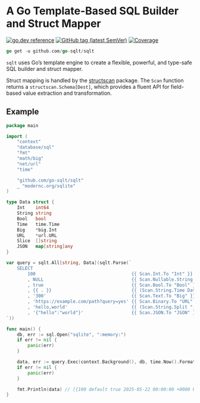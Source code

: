 # A Go Template-Based SQL Builder and Struct Mapper

[![go.dev reference](https://img.shields.io/badge/go.dev-reference-007d9c?logo=go&logoColor=white)](https://pkg.go.dev/github.com/go-sqlt/sqlt)
[![GitHub tag (latest SemVer)](https://img.shields.io/github/tag/go-sqlt/sqlt.svg?style=social)](https://github.com/go-sqlt/sqlt/tags)
[![Coverage](https://img.shields.io/badge/Coverage-51.4%25-yellow)](https://github.com/go-sqlt/sqlt/actions)

```go
go get -u github.com/go-sqlt/sqlt
```

`sqlt` uses Go’s template engine to create a flexible, powerful, and type-safe SQL builder and struct mapper.  

Struct mapping is handled by the [structscan](https://pkg.go.dev/github.com/go-sqlt/structscan) package. The `Scan` function returns a `structscan.Schema[Dest]`, which provides a fluent API for field-based value extraction and transformation.

## Example

```go
package main

import (
	"context"
	"database/sql"
	"fmt"
	"math/big"
	"net/url"
	"time"

	"github.com/go-sqlt/sqlt"
	_ "modernc.org/sqlite"
)

type Data struct {
	Int    int64
	String string
	Bool   bool
	Time   time.Time
	Big    *big.Int
	URL    *url.URL
	Slice  []string
	JSON   map[string]any
}

var query = sqlt.All[string, Data](sqlt.Parse(`
	SELECT
		100                                    {{ Scan.Int.To "Int" }}
		, NULL                                 {{ Scan.Nullable.String.To "String" }}
		, true                                 {{ Scan.Bool.To "Bool" }}
		, {{ . }}                              {{ (Scan.String.Time DateOnly).To "Time" }}
		, '300'                                {{ Scan.Text.To "Big" }}
		, 'https://example.com/path?query=yes' {{ Scan.Binary.To "URL" }}
		, 'hello,world'                        {{ (Scan.String.Split ",").To "Slice" }}
		, '{"hello":"world"}'                  {{ Scan.JSON.To "JSON" }}
`))

func main() {
	db, err := sql.Open("sqlite", ":memory:")
	if err != nil {
		panic(err)
	}

	data, err := query.Exec(context.Background(), db, time.Now().Format(time.DateOnly))
	if err != nil {
		panic(err)
	}

	fmt.Println(data) // [{100 default true 2025-05-22 00:00:00 +0000 UTC 300 https://example.com/path?query=yes [hello world] map[hello:world]}]
}
```